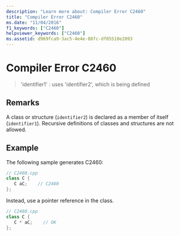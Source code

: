 ```yaml
---
description: "Learn more about: Compiler Error C2460"
title: "Compiler Error C2460"
ms.date: "11/04/2016"
f1_keywords: ["C2460"]
helpviewer_keywords: ["C2460"]
ms.assetid: d969fca9-3ac5-4e4e-88fc-df05510e2093
---
```

# Compiler Error C2460

> 'identifier1' : uses 'identifier2', which is being defined

## Remarks

A class or structure (`identifier2`) is declared as a member of itself (`identifier1`). Recursive definitions of classes and structures are not allowed.

## Example

The following sample generates C2460:

```cpp
// C2460.cpp
class C {
   C aC;    // C2460
};
```

Instead, use a pointer reference in the class.

```cpp
// C2460.cpp
class C {
   C * aC;    // OK
};
```
